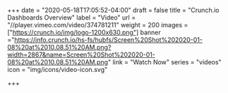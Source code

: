 +++
date = "2020-05-18T17:05:52-04:00"
draft = false
title = "Crunch.io Dashboards Overview"
label = "Video"
url = "//player.vimeo.com/video/374781211"
weight = 200
images = ["https://crunch.io/img/logo-1200x630.png"]
banner ="https://info.crunch.io/hs-fs/hubfs/Screen%20Shot%202020-01-08%20at%2010.08.51%20AM.png?width=2867&name=Screen%20Shot%202020-01-08%20at%2010.08.51%20AM.png"
link = "Watch Now"
series = "videos"
icon = "img/icons/video-icon.svg"

+++
